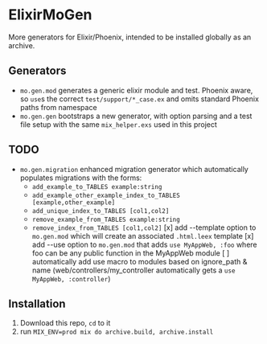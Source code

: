 # ElixirMoGen

More generators for Elixir/Phoenix, intended to be installed globally as an archive.

## Generators

- `mo.gen.mod` generates a generic elixir module and test. Phoenix aware, so `use`s the correct
  `test/support/*_case.ex` and omits standard Phoenix paths from namespace
- `mo.gen.gen` bootstraps a new generator, with option parsing and a test file setup with
the same `mix_helper.exs` used in this project

## TODO

- `mo.gen.migration` enhanced migration generator which automatically populates
migrations with the forms:
  - `add_example_to_TABLES example:string`
  - `add_example_other_example_index_to_TABLES [example,other_example]`
  - `add_unique_index_to_TABLES [col1,col2]`
  - `remove_example_from_TABLES example:string`
  - `remove_index_from_TABLES [col1,col2]`
[x] add --template option to `mo.gen.mod` which will create an associated `.html.leex` template
[x] add --use option to `mo.gen.mod` that adds `use MyAppWeb, :foo` where foo can be any public function in the MyAppWeb module
[ ] automatically add use macro to modules based on ignore_path & name (web/controllers/my_controller automatically gets a `use MyAppWeb, :controller`)

## Installation

1. Download this repo, `cd` to it
2. run `MIX_ENV=prod mix do archive.build, archive.install`
